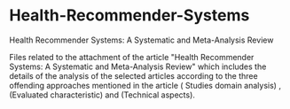 # Health-Recommender-Systems
Health Recommender Systems: A Systematic and Meta-Analysis Review

Files related to the attachment of the article "Health Recommender Systems: A Systematic and Meta-Analysis Review"
which includes the details of the analysis of the selected articles according to the three offending approaches mentioned in the article ( Studies domain analysis) , (Evaluated characteristic) and (Technical aspects).
